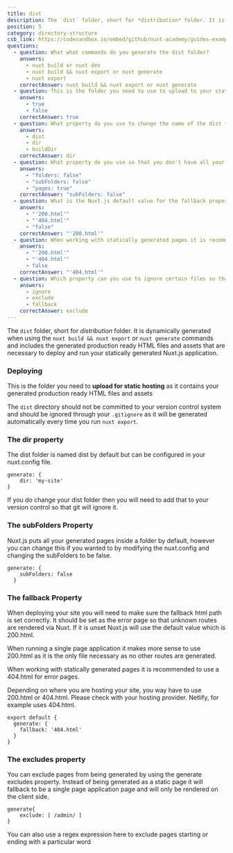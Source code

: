 ```yaml
---
title: dist
description: The `dist` folder, short for *distribution* folder. It is dynamically generated when using the `nuxt build && nuxt export` or `nuxt generate` commands and includes the generated production ready HTML files and assets that are necessary to deploy and run your statically generated Nuxt.js application.
position: 5
category: directory-structure
csb_link: https://codesandbox.io/embed/github/nuxt-academy/guides-examples/tree/master/04_directory_structure/05_dist?fontsize=14&hidenavigation=1&theme=dark
questions:
  - question: What what commands do you generate the dist folder?
    answers:
      - nuxt build or nuxt dev
      - nuxt build && nuxt export or nuxt generate
      - nuxt export
    correctAnswer: nuxt build && nuxt export or nuxt generate
  - question: This is the folder you need to use to upload to your static site hosting
    answers:
      - true
      - false
    correctAnswer: true
  - question: What property do you use to change the name of the dist folder?
    answers:
      - dist
      - dir
      - buildDir
    correctAnswer: dir
  - question: What property do you use so that you don't have all your generated pages in a folder?
    answers:
      - "folders: false"
      - "subFolders: false"
      - "pages: true"
    correctAnswer: "subFolders: false"
  - question: What is the Nuxt.js default value for the fallback property?
    answers:
      - "'200.html'"
      - "'404.html'"
      - "false"
    correctAnswer: "'200.html'"
  - question: When working with statically generated pages it is recommended to use which file for the error pages?
    answers:
      - "'200.html'"
      - "'404.html'"
      - false
    correctAnswer: "'404.html'"
  - question: Which property can you use to ignore certain files so that they are not statically generated?
    answers:
      - ignore
      - exclude
      - fallback
    correctAnswer: exclude
---
```


The `dist` folder, short for *distribution* folder. It is dynamically generated when using the `nuxt build && nuxt export` or `nuxt generate` commands and includes the generated production ready HTML files and assets that are necessary to deploy and run your statically generated Nuxt.js application.

### Deploying

This is the folder you need to **upload for static hosting** as it contains your generated production ready HTML files and assets

<base-alert> 

The `dist` directory should not be committed to your version control system and should be ignored through your `.gitignore` as it will be generated automatically every time you run `nuxt export`.

</base-alert>

### The dir property

The dist folder is named dist by default but can be configured in your nuxt.config file.

```js{}[nuxt.config.js]
generate: {
	dir: 'my-site'
}
```

<base-alert> 

If you do change your dist folder then you will need to add that to your version control so that git will ignore it.

</base-alert>

### The subFolders Property

Nuxt.js puts all your generated pages inside a folder by default, however you can change this if you wanted to by modifying the nuxt.config and changing the subFolders to be false.

```js{}[nuxt.config.js]
generate: {
    subFolders: false
  }
```

### The fallback Property

When deploying your site you will need to make sure the fallback html path is set correctly. It should be set as the error page so that unknown routes are rendered via Nuxt. If it is unset Nuxt.js will use the default value which is 200.html. 

When running a single page application it makes more sense to use 200.html as it is the only file necessary as no other routes are generated. 

When working with statically generated pages it is recommended to use a 404.html for error pages. 

<base-alert> 

Depending on where you are hosting your site, you way have to use 200.html or 404.html. Please check with your hosting provider. Netlify, for example uses 404.html.

</base-alert>

```js{}[nuxt.config.js]
export default {
  generate: {
    fallback: '404.html'
  }
}
```

### The excludes property

You can exclude pages from being generated by using the generate excludes property. Instead of being generated as a static page it will fallback to be a single page application page and will only be rendered on the client side. 

```js{}[nuxt.config.js]
generate{
	exclude: [ /admin/ ]
}
```

<base-alert type="info">

You can also use a regex expression here to exclude pages starting or ending with a particular word

</base-alert>

<app-modal>
  <code-sandbox  :src="csb_link"></code-sandbox>
</app-modal>

<quiz :questions="questions"></quiz>

